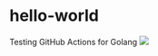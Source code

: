 # hello-world
Testing GitHub Actions for Golang
![](https://github.com/apurer/hello-world/workflows/go/badge.svg)
